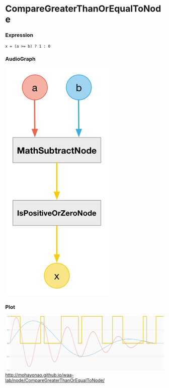 # CompareGreaterThanOrEqualToNode

### Expression

`x = (a >= b) ? 1 : 0`

### AudioGraph

![](img/CompareGreaterThanOrEqualToNode.png)

### Plot

![](img/CompareGreaterThanOrEqualToNodePlot.png)  
http://mohayonao.github.io/waa-lab/node/CompareGreaterThanOrEqualToNode/
